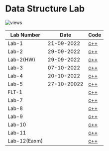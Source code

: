# Data Structure Lab
![views](https://gpvc.arturio.dev/DataStructureLab)

| Lab Number | Date | Code |
| -- | -------- | ----------- |
| Lab-1 | 21-09-2022 | [c++](https://github.com/Raihanulislam12s/DataStructureLab/tree/main/LT1(22-46680-1)) |
| Lab-2 | 29-09-2022 | [c++](https://github.com/Raihanulislam12s/DataStructureLab/tree/main/LT2(22-46680-1)) |
| Lab-2(HW) | 29-09-2022 | [c++](https://github.com/Raihanulislam12s/DataStructureLab/tree/main/LT2(HW)22-46680-1) |
| Lab-3 |07-10-2022  | [c++](https://github.com/Raihanulislam12s/DataStructureLab/tree/main/LT3(22-46680-1)) |
| Lab-4 |20-10-2022  | [c++](https://github.com/Raihanulislam12s/DataStructureLab/tree/main/LT4(22-46680-1)) | 
| Lab-5 |27-10-20022| [c++](https://github.com/Raihanulislam12s/DataStructureLab/tree/main/LT5(22-46680-1)) | 
| FLT-1 |  | [c++]() |
| Lab-7 |  | [c++]() |
| Lab-8 |  | [c++]() |
| Lab-9 |  | [c++]() |
| Lab-10 |  | [c++]() |
| Lab-11 |  | [c++]() |
| Lab-12(Eaxm)|  | [c++]() |


